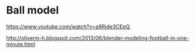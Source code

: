 # Ball model

https://www.youtube.com/watch?v=a9Ride3CEpQ

http://oliverm-h.blogspot.com/2013/06/blender-modeling-football-in-one-minute.html
